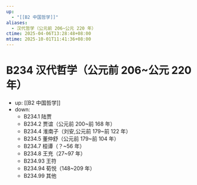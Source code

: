 ```yaml
---
up:
  - "[[B2 中国哲学]]"
aliases:
  - 汉代哲学（公元前 206~公元 220 年）
ctime: 2025-04-06T13:28:48+08:00
mtime: 2025-10-01T11:41:36+08:00
---
```


# B234 汉代哲学（公元前 206~公元 220 年）

- up: [[B2 中国哲学]]
- down:	
	- B234.1 陆贾
	- B234.2 贾谊（公元前 200~前 168 年）
	- B234.4 淮南子（刘安,公元前 179~前 122 年）
	- B234.5 董仲舒（公元前 179~前 104 年）
	- B234.7 桓谭（？~56 年）
	- B234.8 王充（27~97 年）
	- B234.93 王符
	- B234.94 荀悦（148~209 年）
	- B234.99 其他
	
